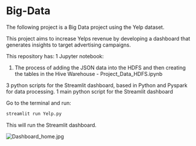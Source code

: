 # Big-Data
The following project is a Big Data project using the Yelp dataset. 

This project aims to increase Yelps revenue by developing a dashboard that generates insights to target advertising campaigns.

This repository has:
1 Jupyter notebook:
  1. The process of adding the JSON data into the HDFS and then creating the tables in the Hive Warehouse - Project_Data_HDFS.ipynb

3 python scripts for the Streamlit dashboard, based in Python and Pyspark for data processing. 
1 main python script for the Streamlit dashboard



Go to the terminal and run:
```python 
streamlit run Yelp.py
```

This will run the Streamlit dashboard.

![Dashboard_home.jpg](https://github.com/Sebasc322/UMBC-MPS-DS/blob/main/Fall-2023/Data-603/Final%20Project/Dashboard_home.jpg)

